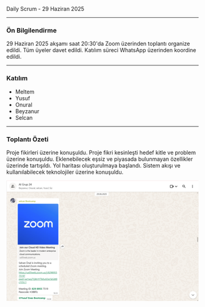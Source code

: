 Daily Scrum - 29 Haziran 2025

---

### Ön Bilgilendirme
29 Haziran 2025 akşamı saat 20:30'da Zoom üzerinden toplantı organize edildi. Tüm üyeler davet edildi. Katılım süreci WhatsApp üzerinden koordine edildi.

---

### Katılım
- Meltem 
- Yusuf 
- Onural 
- Beyzanur
- Selcan
---

### Toplantı Özeti
Proje fikirleri üzerine konuşuldu. Proje fikri kesinleşti hedef kitle ve problem üzerine konuşuldu. Eklenebilecek eşsiz ve piyasada bulunmayan özellikler üzerinde tartışıldı. Yol haritası oluşturulmaya başlandı. Sistem akışı ve kullanılabilecek teknolojiler üzerine konuşuldu.


![Görsel 9](https://github.com/meltem12344/Bootcamp2025/blob/main/bootcampFiles/sprintOne/dailyScrum/screenshots/9.png?raw=true)

